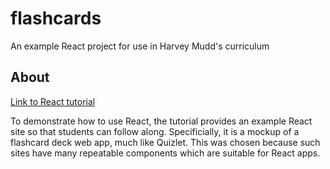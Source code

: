 # flashcards
An example React project for use in Harvey Mudd's curriculum 

## About
[Link to React tutorial](https://docs.google.com/document/d/1949IsEvA91TcC1Ft0P2pFvNq071Yj7BPhKEmVtR_V8I/edit?usp=sharing)

To demonstrate how to use React, the tutorial provides an example React site so that students can follow along. Specificially, it is a mockup of a flashcard deck web app, much like Quizlet. This was chosen because such sites have many repeatable components which are suitable for React apps. 
